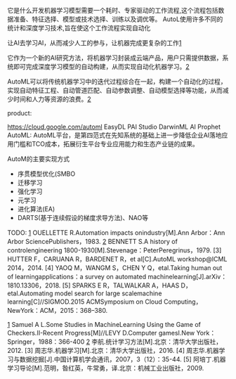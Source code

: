

<!--
 * @version:
 * @Author:  StevenJokess https://github.com/StevenJokess
 * @Date: 2020-10-08 19:26:14
 * @LastEditors:  StevenJokess https://github.com/StevenJokess
 * @LastEditTime: 2020-10-08 19:36:00
 * @Description:
 * @TODO::
 * @Reference:
-->



它是什么开发机器学习模型需要一个耗时、专家驱动的工作流程,这个流程包括数据准备、特征选择、模型或技术选择、训练以及调优等。 AutoL使用许多不同的统计和深度学习技术,旨在使这个工作流程实现自动化

让AI去学习AI，从而减少人工的参与，让机器完成更复杂的工作[1]

它作为一个新的AI研究方法，将机器学习封装成云端产品，用户只需提供数据，系统即可完成深度学习模型的自动构建，从而实现自动化机器学习。[2]

AutoML可以将传统机器学习中的迭代过程综合在一起，构建一个自动化的过程，实现自动特征工程、自动管道匹配、自动参数调整、自动模型选择等功能，从而减少时间和人力等资源的浪费。[2]

product:

https://cloud.google.com/automl
EasyDL
PAI Studio
DarwinML
AI Prophet AutoML: AutoML平台，是第四范式在先知系统的基础上进一步降低企业AI落地应用门槛和TCO成本，拓展衍生平台专业应用能力和生态产业链的成果。

AutoM的主要实现方式

- 序贯模型优化(SMBO
- 迁移学习
- 强化学习
- 元学习
- 进化算法(EA)
- DARTS(基于连续假设的梯度求导方法)、NAO等

[1]: https://weread.qq.com/web/reader/62332d007190b92f62371aek70e32fb021170efdf2eca12
[2]: https://weread.qq.com/web/reader/62332d007190b92f62371aek1f032c402131f0e3dad99f3

TODO:
[1] OUELLETTE R.Automation impacts onindustry[M].Ann Arbor：Ann Arbor SciencePublishers，1983.
[2] BENNETT S.A history of controlengineering 1800-1930[M].Stevenage：PeterPeregrinus，1979.
[3] HUTTER F，CARUANA R，BARDENET R，et al[C].AutoML workshop@ICML 2014，2014.
[4] YAOQ M，WANGM S，CHEN Y Q，etal.Taking human out of learningapplications：a survey on automated machinelearning[J].arXiv：1810.13306，2018.
[5] SPARKS E R，TALWALKAR A，HAAS D，etal.Automating model search for large scalemachine learning[C]//SIGMOD.2015 ACMSymposium on Cloud Computing，NewYork：ACM，2015：368–380.

[1] Samuel A L.Some Studies in MachineLearning Using the Game of Checkers.Ⅱ-Recent Progress[M]//LEVY D.Computer gamesI.New York：Springer，1988：366-400
[2] 李航.统计学习方法[M].北京：清华大学出版社，2012.
[3] 周志华.机器学习[M].北京：清华大学出版社，2016.
[4] 周志华.机器学习与数据挖掘[J].中国计算机学会通讯，2007，3（12）：35-44.
[5] 阿培丁.机器学习导论[M].范明，昝红英，牛常勇，译.北京：机械工业出版社，2009.
